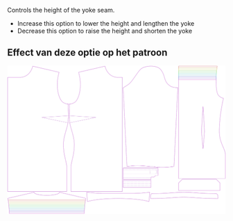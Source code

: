 
Controls the height of the yoke seam.

- Increase this option to lower the height and lengthen the yoke
- Decrease this option to raise the height and shorten the yoke


## Effect van deze optie op het patroon
![This image shows the effect of this option by superimposing several variants that have a different value for this option](simone_yokeheight_sample.svg "Effect of this option on the pattern")
